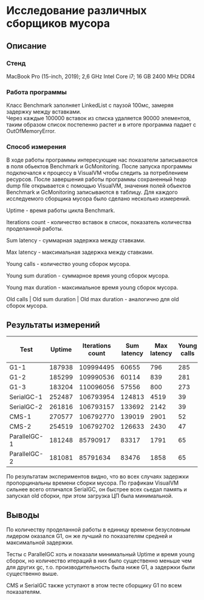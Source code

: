 # Исследование различных сборщиков мусора 
## Описание
### Стенд
MacBook Pro (15-inch, 2019);
2,6 GHz Intel Core i7;
16 GB 2400 MHz DDR4
### Работа программы 
Класс Benchmark заполняет LinkedList<Instant> с паузой 100мс, замеряя задержку между вставками.  
Через каждые 100000 вставок из списка удаляется 90000 элементов, таким образом список постепенно растет и в итоге программа падает с OutOfMemoryError.
### Способ измерения
В ходе работы программы интересующие нас показатели записываются в поля обьектов Benchmark и GcMonitoring. 
После запуска программы подключался к процессу в VisualVM чтобы следить за потреблением ресурсов. 
После завершения работы программы сохраненный heap dump file открывается с помощью VisualVM, значения полей обьектов Benchmark и GcMonitoring записываются в таблицу.
Для каждого исследуемого сборщика мусора было сделано несколько измерений.

Uptime - время работы цикла Benchmark.

Iterations count - количество вставок в список, показатель количества проделанной работы.

Sum latency - суммарная задержка между ставками.

Max latency - максимальная задержка между ставками.

Young calls - количество young сборок мусора.

Young sum duration - суммарное время young сборок мусора.

Young max duration - максимальное время young сборок мусора.

Old calls | Old sum duration | Old max duration - аналогично для old сборок мусора.

## Результаты измерений
Test | **Uptime** | **Iterations count** | **Sum latency** | **Max latency** | Young calls | Young sum duration | Young max duration | Old calls | Old sum duration | Old max duration 
--- | --- | --- | --- | --- |--- |--- |--- |--- |--- |--- 
G1-1 | 187938 | 109994495 | 60655 | 796 | 285 | 18002 | 243 | 92 | 43758 | 746
G1-2 | 185299 | 109990536 | 60114 | 839 | 281 | 16770 | 214 | 89 | 43587 | 826 
G1-3 | 183204 | 110096056 | 57556 | 800 | 273 | 17378 | 229 | 84 | 40244 | 767 
SerialGC-1 | 252487 | 106793954 | 124813 | 4519 | 39 | 1572 | 138 | 158 | 104326 | 861 
SerialGC-2 | 261816 | 106793157 | 133692 | 2142 | 39 | 1574 | 147 | 158 | 111546 | 1016 
CMS-1 | 270577 | 106792770 | 139019 | 2901 | 52 | 6572 | 284 | 135 | 137518 | 1781
CMS-2 | 254519 | 106792702 | 126633 | 2430 | 47 | 6706 | 272 | 130 | 129589 | 1770
ParallelGC-1 | 181248 | 85790917 | 83317 | 1791 | 65 | 5794 | 145 | 87 | 66013 | 1164
ParallelGC-2 | 181081 | 85791634 | 83476 | 1858 | 65 | 5778 | 128 | 87 | 65534 | 1162

По результатам экспериментов видно, что во всех случаях задержки пропорцинальны времени сборки мусора. 
По графикам VisualVM сильнее всего отличался SerialGC, он быстрее всех сьедал память и запускал old сборки, при этом загрузка ЦП была минимальной.

## Выводы
По количеству проделанной работы в единицу времени безусловным лидером оказался G1, он же лучший по показателям средней и максимальной задержки.

Тесты с ParallelGC хоть и показали минимальный Uptime и время young сборок, но количество итераций в них было существенно меньше чем для других gc,
т.о. производительность была ниже G1, а задержки были существенно выше.

CMS и SerialGC также уступают в этом тесте сборщику G1 по всем показателям.
